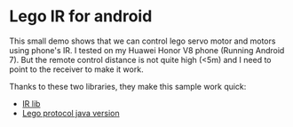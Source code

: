 # Lego IR for android

This small demo shows that we can control lego servo motor and motors using phone's IR.
I tested on my Huawei Honor V8 phone (Running Android 7). But the remote control distance is not quite high (<5m) and I need to point to the receiver to make it work.

Thanks to these two libraries, they make this sample work quick:
* [IR lib](https://github.com/OneButtonDeveloper/AndroidInfraRed)
* [Lego protocol java version](https://github.com/Vidarls/legoremote)